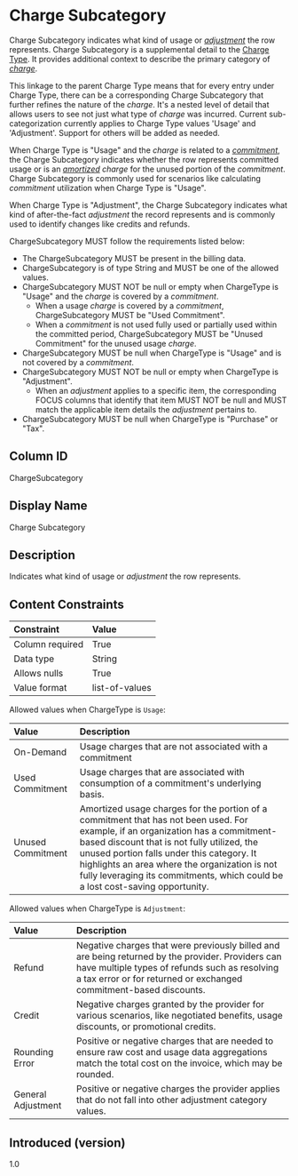 # Charge Subcategory

Charge Subcategory indicates what kind of usage or [*adjustment*](#glossary:adjustment) the row represents. Charge Subcategory is a supplemental detail to the [Charge Type](#chargetype). It provides additional context to describe the primary category of [*charge*](#glossary-charge).

This linkage to the parent Charge Type means that for every entry under Charge Type, there can be a corresponding Charge Subcategory that further refines the nature of the *charge*. It's a nested level of detail that allows users to see not just what type of *charge* was incurred. Current sub-categorization currently applies to Charge Type values 'Usage' and 'Adjustment'. Support for others will be added as needed.

When Charge Type is "Usage" and the *charge* is related to a [*commitment*](#glossary:commitment), the Charge Subcategory indicates whether the row represents committed usage or is an [*amortized*](#glossary:amortization) *charge* for the unused portion of the *commitment*. Charge Subcategory is commonly used for scenarios like calculating *commitment* utilization when Charge Type is "Usage".

When Charge Type is "Adjustment", the Charge Subcategory indicates what kind of after-the-fact *adjustment* the record represents and is commonly used to identify changes like credits and refunds.

ChargeSubcategory MUST follow the requirements listed below:

* The ChargeSubcategory MUST be present in the billing data.
* ChargeSubcategory is of type String and MUST be one of the allowed values.
* ChargeSubcategory MUST NOT be null or empty when ChargeType is "Usage" and the *charge* is covered by a *commitment*.
  * When a usage *charge* is covered by a *commitment*, ChargeSubcategory MUST be "Used Commitment".
  * When a *commitment* is not used fully used or partially used within the committed period, ChargeSubcategory MUST be "Unused Commitment" for the unused usage *charge*.
* ChargeSubcategory MUST be null when ChargeType is "Usage" and is not covered by a *commitment*.
* ChargeSubcategory MUST NOT be null or empty when ChargeType is "Adjustment".
  * When an *adjustment* applies to a specific item, the corresponding FOCUS columns that identify that item MUST NOT be null and MUST match the applicable item details the *adjustment* pertains to.
* ChargeSubcategory MUST be null when ChargeType is "Purchase" or "Tax".

## Column ID

ChargeSubcategory

## Display Name

Charge Subcategory

## Description

Indicates what kind of usage or *adjustment* the row represents.

## Content Constraints

| Constraint      | Value          |
| :-------------- | :------------- |
| Column required | True           |
| Data type       | String         |
| Allows nulls    | True           |
| Value format    | list-of-values |

Allowed values when ChargeType is `Usage`:

| Value             | Description                                                                                                                                                                                                                                                                                                                                                |
| :---------------- | :--------------------------------------------------------------------------------------------------------------------------------------------------------------------------------------------------------------------------------------------------------------------------------------------------------------------------------------------------------- |
| On-Demand         | Usage charges that are not associated with a commitment |
| Used Commitment   | Usage charges that are associated with consumption of a commitment's underlying basis.                                                                                                                                              |
| Unused Commitment | Amortized usage charges for the portion of a commitment that has not been used. For example, if an organization has a commitment-based discount that is not fully utilized, the unused portion falls under this category. It highlights an area where the organization is not fully leveraging its commitments, which could be a lost cost-saving opportunity. |

Allowed values when ChargeType is `Adjustment`:

| Value              | Description                                                                                                                                                                                                              |
| :----------------- | :----------------------------------------------------------------------------------------------------------------------------------------------------------------------------------------------------------------------- |
| Refund             | Negative charges that were previously billed and are being returned by the provider. Providers can have multiple types of refunds such as resolving a tax error or for returned or exchanged commitment-based discounts. |
| Credit             | Negative charges granted by the provider for various scenarios, like negotiated benefits, usage discounts, or promotional credits.                                                                                       |
| Rounding Error     | Positive or negative charges that are needed to ensure raw cost and usage data aggregations match the total cost on the invoice, which may be rounded.                                                                   |
| General Adjustment | Positive or negative charges the provider applies that do not fall into other adjustment category values.                                                                                                                |

## Introduced (version)

1.0
